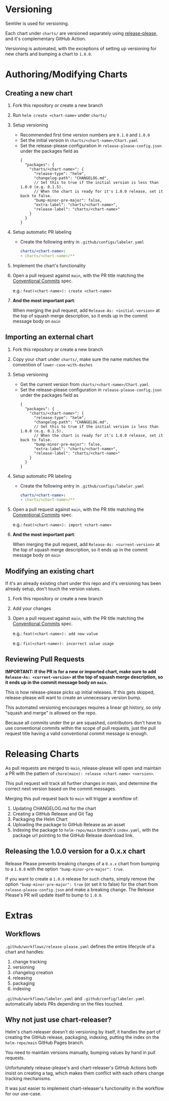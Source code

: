 # Versioning

SemVer is used for versioning.

Each chart under `charts/` are versioned separately using
[release-please,](https://github.com/googleapis/release-please)
and it's complementary GitHub Action.

Versioning is automated, with the exceptions of setting up versioning for
new charts and bumping a chart to `1.0.0`.

# Authoring/Modifying Charts

## Creating a new chart

1. Fork this repository or create a new branch
2. Run `helm create <chart-name>` under `charts/`
3. Setup versioning
   - Recommended first time version numbers are `0.1.0` and `1.0.0`
   - Set the initial version in `charts/<chart-name>/Chart.yaml`
   - Set the release-please configuration in `release-please-config.json`
     under the packages field as
     ```json5
     {
       "packages": {
         "charts/<chart-name>": {
           "release-type": "helm",
           "changelog-path": "CHANGELOG.md",
           // Set this to true if the initial version is less than 1.0.0 (e.g. 0.1.5).
           // When the chart is ready for it's 1.0.0 release, set it back to false.
           "bump-minor-pre-major": false,
           "extra-label": "charts/<chart-name>",
           "release-label": "charts/<chart-name>"
         }
       }
     }
     ```
4. Setup automatic PR labeling
   - Create the following entry in `.github/configs/labeler.yaml`
     ```yaml
     charts/<chart-name>:
     - charts/<chart-name>/**
     ```
5. Implement the chart's functionality
6. Open a pull request against `main`, with the PR title matching
   the [Conventional Commits](https://www.conventionalcommits.org/en/v1.0.0/) spec.

   e.g.: `feat(<chart-name>): create <chart-name>`
7. **And the most important part**:

   When merging the pull request, add `Release-As: <initial-version>` at the top of squash merge
   description, so it ends up in the commit message body on `main`

## Importing an external chart

1. Fork this repository or create a new branch
2. Copy your chart under `charts/`, make sure the name matches the convention of `lower-case-with-dashes`
3. Setup versioning
   - Get the current version from `charts/<chart-name>/Chart.yaml`
   - Set the release-please configuration in `release-please-config.json`
     under the packages field as
     ```json5
     {
       "packages": {
         "charts/<chart-name>": {
           "release-type": "helm",
           "changelog-path": "CHANGELOG.md",
           // Set this to true if the initial version is less than 1.0.0 (e.g. 0.1.5).
           // When the chart is ready for it's 1.0.0 release, set it back to false.
           "bump-minor-pre-major": false,
           "extra-label": "charts/<chart-name>",
           "release-label": "charts/<chart-name>"
         }
       }
     }
     ```
4. Setup automatic PR labeling
   - Create the following entry in `.github/configs/labeler.yaml`
     ```yaml
     charts/<chart-name>:
     - charts/<chart-name>/**
     ```
5. Open a pull request against `main`, with the PR title matching
   the [Conventional Commits](https://www.conventionalcommits.org/en/v1.0.0/) spec.

   e.g.: `feat(<chart-name>): import <chart-name>`
6. **And the most important part**:

   When merging the pull request, add `Release-As: <current-version>` at the top of squash merge
   description, so it ends up in the commit message body on `main`

## Modifying an existing chart

If it's an already existing chart under this repo and it's versioning has been already setup,
don't touch the version values.

1. Fork this repository or create a new branch
2. Add your changes
3. Open a pull request against `main`, with the PR title matching
   the [Conventional Commits](https://www.conventionalcommits.org/en/v1.0.0/) spec.

   e.g.: `feat(<chart-name>): add new value`

   e.g.: `fix(<chart-name>): incorrect value usage`
 
## Reviewing Pull Requests

**IMPORTANT: If the PR is for a new or imported chart, make sure to add 
`Release-As: <current-version>` at the top of squash merge
description, so it ends up in the commit message body on `main`.**

This is how release-please picks up initial releases. If this gets skipped,
release-please will want to create an unnecessary version bump.

This automated versioning encourages requires a linear git history, 
so only "squash and merge" is allowed on the repo.

Because all commits under the pr are squashed, contributors don't have to use conventional commits
within the scope of pull requests, just the pull request title having a valid conventional commit message
is enough.

# Releasing Charts

As pull requests are merged to `main`, release-please will open and maintain a PR with the pattern
of `chore(main): release <chart-name> <version>`.

This pull request will track all further changes in main, and determine the correct next version based
on the commit messages.

Merging this pull request back to `main` will trigger a workflow of:
1. Updating CHANGELOG.md for the chart
2. Creating a GitHub Release and Git Tag
3. Packaging the Helm Chart
4. Uploading the package to GitHub Release as an asset
5. Indexing the package to `helm-repo/main` branch's `index.yaml`,
   with the package url pointing to the GitHub Release download link.

## Releasing the 1.0.0 version for a 0.x.x chart

Release Please prevents breaking changes of a `0.x.x` chart from bumping to a `1.0.0`
with the option `"bump-minor-pre-major": true`.

If you want to create a `1.0.0` release for such charts, simply remove the
option `"bump-minor-pre-major": true` (or set it to false) for the chart from `release-please-config.json`
and make a breaking change. The Release Please's PR will update itself to bump to `1.0.0`.

# Extras

## Workflows

`.github/workflows/release-please.yaml` defines the entire lifecycle of a chart and handles:
1. change tracking
2. versioning
3. changelog creation
4. releasing
5. packaging
6. indexing

`.github/workflows/labeler.yaml` and `.github/config/labeler.yaml` automatically labels PRs depending on the
files touched.

## Why not just use chart-releaser?

Helm's chart-releaser doesn't do versioning by itself, it handles the part of creating the GitHub release,
packaging, indexing, putting the index on the `helm-repo/main` GitHub Pages branch.

You need to maintain versions manually, bumping values by hand in pull requests.

Unfortunately release-please's and chart-releaser's GitHub Actions both insist on creating a tag,
which makes them conflict with each others change tracking mechanisms.

It was just easier to implement chart-releaser's functionality in the workflow for our use-case.
